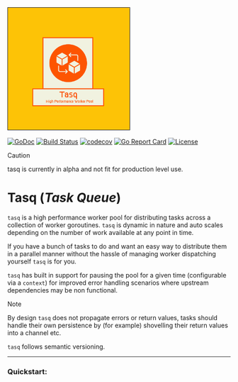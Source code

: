 <img src="https://github.com/symonk/tasq/blob/main/.github/images/logo.png" border="1" width="275" height="275"/>

[![GoDoc](https://pkg.go.dev/badge/github.com/symonk/tasq)](https://pkg.go.dev/github.com/symonk/tasq)
[![Build Status](https://github.com/symonk/tasq/actions/workflows/go_test.yml/badge.svg)](https://github.com/symonk/tasq/actions/workflows/test.yml)
[![codecov](https://codecov.io/gh/symonk/tasq/branch/main/graph/badge.svg)](https://codecov.io/gh/symonk/tasq)
[![Go Report Card](https://goreportcard.com/badge/github.com/symonk/tasq)](https://goreportcard.com/report/github.com/symonk/tasq)
[![License](https://img.shields.io/badge/License-Apache_2.0-blue.svg)](https://github.com/symonk/tasq/blob/master/LICENSE)


> [!CAUTION]
> tasq is currently in alpha and not fit for production level use.

# Tasq (_Task Queue_)

`tasq` is a high performance worker pool for distributing tasks across a collection of worker
goroutines.  `tasq` is dynamic in nature and auto scales depending on the number of work available
at any point in time.

If you have a bunch of tasks to do and want an easy way to distribute them in a parallel manner without
the hassle of managing worker dispatching yourself `tasq` is for you. 

`tasq` has built in support for pausing the pool for a given time (configurable via a `context`) for improved
error handling scenarios where upstream dependencies may be non functional.

> [!NOTE]
> By design `tasq` does not propagate errors or return values, tasks should handle their own persistence
> by (for example) shovelling their return values into a channel etc.

`tasq` follows semantic versioning.

-----

### Quickstart:

